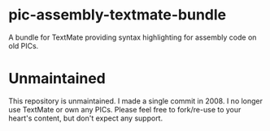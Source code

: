 # pic-assembly-textmate-bundle
A bundle for TextMate providing syntax highlighting for assembly code on old PICs.

# Unmaintained
This repository is unmaintained. I made a single commit in 2008. I no longer use TextMate or own any PICs.
Please feel free to fork/re-use to your heart's content, but don't expect any support.
